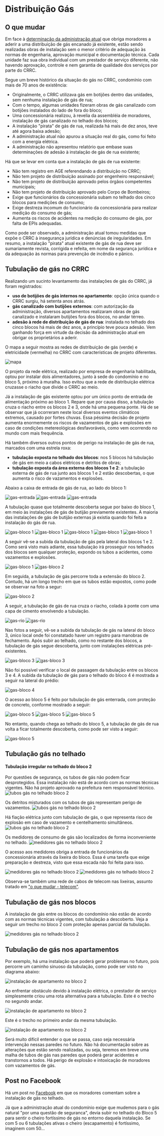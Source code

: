 # Distribuição Gás
  
## O que mudar

Em face à [determinação da administração atual](/doc/comunicado-gas.pdf) que obriga moradores a aderir a uma distribuição de gás encanado já existente, estão sendo realizadas obras de instalação sem o menor critério de adequação às normas de engenharia, aprovação municipal e documentação técnica. Cada unidade faz sua obra individual com um prestador de serviço diferente, não havendo aprovação, controle e nem garantia de qualidade dos serviços por parte do CRRC.

Segue um breve histórico da situação do gás no CRRC, condomínio com mais de 70 anos de existência:

- Originalmente, o CRRC utilizava gás em botijões dentro das unidades, sem nenhuma instalação de gás de rua;
- Com o tempo, algumas unidades fizeram obras de gás canalizado com botijões instalados do lado de fora do bloco;
- Uma concessionária realizou, à revelia da assembléia de moradores, instalação de gás canalizado no telhado dos blocos;
- A instalação "pirata" de gás de rua, realizada há mais de dez anos, teve até agora baixa adesão;
- A administração atual não apurou a situação real do gás, como foi feito com a energia elétrica.
- A administração não apresentou relatório que embase suas determinações de adesão à instalação de gás de rua existente;

Há que se levar em conta que a instalação de gás de rua existente:

- Não tem registro em AGE referendando a distribuição no CRRC;
- Não tem projeto de distribuição assinado por engenheiro responsável;
- Não tem projeto de distribuição aprovado pelos órgãos competentes municipais;
- Não tem projeto de distribuição aprovado pelo Corpo de Bombeiros;
- Exige que funcionários da concessionária subam no telhado dos cinco blocos para medições de consumo;
- Exige destreza incomum do funcionário da concessionária para realizar medição do consumo de gás;
- Aumenta os riscos de acidentes na medição do consumo de gás, por falta de EPIs adequadas.

Como pode ser observado, a administração atual tomou medidas que expõe o CRRC à insegurança jurídica e denúncias de iregularidades. Em resumo, a instalação "pirata" atual existente de gás de rua deve ser sumariamente revista, corrigida e refeita, em nome da segurança jurídica e da adequação às normas para prevenção de incêndio e pânico.

## Tubulação de gás no CRRC

Realizando um sucinto levantamento das instalações de gás do CRRC, já foram registrados:

- **uso de botijões de gás internos no apartamento**: opção única quando o CRRC surgiu, há setenta anos atrás.
- **gás canalizado com butijões externos**: com autorização da administração, diversos apartamentos realizaram obras de gás canalizado e instalaram butijões fora dos blocos, no andar térreo.
- **adesão à rede de distribuição de gás de rua**: instalada no telhado dos cinco blocos há mais de dez anos, a princípio teve pouca adesão. Vem ganhando força em virtude da decisão da administração atual em obrigar os proprietários a aderir.

O mapa a seguir mostra as redes de distribuição de gás (verde) e eletricidade (vermelha) no CRRC com características de projeto diferentes.

![mapa](/img/crrc-mapa-eletrica-gas.png)

O projeto da rede elétrica, realizado por empresa de engenharia habilitada, optou por instalar dois alimentadores, junto à sede do condomínio e no bloco 5, próximo à muralha. Isso evitou que a rede de distribuição elétrica cruzasse o riacho que divide o CRRC ao meio.

Já a instalação de gás existente optou por um único ponto de entrada de alimentação próximo ao bloco 1. Repare que por causa disso, a tubulação cruza o riacho entre os blocos 2 e 3, onde há uma pequena ponte. Há de se observar que já ocorreram neste local diversos eventos climáticos extremos, causado por fortes chuvas. Essa péssima decisão de projeto aumenta enormemente os riscos de vazamentos de gás e explosões em caso de condições metereológicas desfavoráveis, como vem ocorrendo no mundo com mais frequência.

Há também diversos outros pontos de perigo na instalação de gás de rua, marcados com uma estrela roxa:

- **tubulação exposta no telhado dos blocos**: nos 5 blocos há tubulação de gás em meio a cabos elétricos e detritos de obras;
- **tubulação exposta da área externa dos blocos 1 e 2**: a tubulação externa de gás de rua junto aos blocos 1 e 2 estão descobertas, o que aumenta o risco de vazamentos e explosões.

Abaixo a caixa de entrada de gás de rua, ao lado do bloco 1:

![gas-entrada](/img/gas-entrada1.jpg)
![gas-entrada](/img/gas-entrada2.jpg)
![gas-entrada](/img/gas-entrada3.jpg)

A tubulação quase que totalmente descoberta segue por baixo do bloco 1, em meio às instalações de gás de butijão previamente existentes. A maioria das instalações de gás de butijão externas já existia quando foi feita a instalação do gás de rua.

![gas-bloco 1](/img/gas-b1.jpg)
![gas-bloco 1](/img/gas-b1a.jpg)
![gas-bloco 1](/img/gas-b1b.jpg)
![gas-bloco 1](/img/gas-b1c.jpg)
![gas-bloco 1](/img/gas-b1d.jpg)

A seguir vê-se a subida da tubulação de gás pela lateral dos blocos 1 e 2. Como será visto mais adiante, essa tubulação irá prosseguir nos telhados dos blocos sem qualquer proteção, expondo os tubos a acidentes, como vazamentos e explosões.

![gas-bloco 1](/img/gas-b1-lateral.jpg)
![gas-bloco 2](/img/gas-b2-lateral.jpg)

Em seguida, a tubulação de gás percorre toda a extensão do bloco 2. Contudo, há um longo trecho em que os tubos estão expostos, como pode se observar na foto a segur:

![gas-bloco 2](/img/gas-b2b.jpg)

A seguir, a tubulação de gás de rua cruza o riacho, colada à ponte com uma capa de cimento envolvendo a tubulação.

![gas-rio](/img/gas-rio1.jpg)
![gas-rio](/img/gas-rio2.jpg)

Nas fotos a seguir, vê-se a subida da tubulação de gás na lateral do bloco 3, único local onde foi constatado haver um registro para manobras de fechamento. Após subir ao telhado, como no restante dos blocos, a tubulação de gás segue descoberta, junto com instalações elétricas pré-existentes.

![gas-bloco 3](/img/gas-b3-lateral1.jpg)
![gas-bloco 3](/img/gas-b3-lateral2.jpg)

Não foi possível verificar o local de passagem da tubulação entre os blocos 3 e 4. A subida da tubulação de gás para o telhado do bloco 4 é mostrada a seguir na lateral do prédio:

![gas-bloco 4](/img/gas-b4-lateral.jpg)

O acesso ao bloco 5 é feito por tubulação de gás enterrada, com proteção de concreto, conforme mostrado a seguir:

![gas-bloco 5](/img/gas-b5-acesso3.jpg)
![gas-bloco 5](/img/gas-b5-acesso2.jpg)
![gas-bloco 5](/img/gas-b5-acesso1.jpg)

No entanto, quando chega ao telhado do bloco 5, a tubulação de gás de rua volta a ficar totalmente descoberta, como pode ser visto a seguir:

![gas-bloco 5](/img/gas-b5-laje1.jpg)








## Tubulação gás no telhado

#### Tubulação irregular no telhado do bloco 2

Por questões de segurança, os tubos de gás não podem ficar desprotegidos. Essa instalação não está de acordo com as normas técnicas vigentes. Não há projeto aprovado na prefeitura nem responsável técnico.
![tubos gás no telhado bloco 2](/img/gas-b2-laje1.jpg)

Os detritos misturados com os tubos de gás representam perigo de vazamentos.
![tubos gás no telhado bloco 2](/img/gas-b2-laje2.jpg)

Há fiação elétrica junto com tubulação de gás, o que representa risco de explosão em caso de vazamento e centelhamento simultâneos.
![tubos gás no telhado bloco 2](/img/gas-b2-laje3.jpg)

Os medidores de consumo de gás são localizados de forma inconveniente no telhado.
![medidores gás no telhado bloco 2](/img/gas-b2-laje4.jpg)

O acesso aos medidores obriga a entrada de funcionários da concessionária através da lixeira do bloco. Essa é uma tarefa que exige preparação e destreza, visto que essa escada não foi feita para isso.

![medidores gás no telhado bloco 2](/img/b2-telhado-acesso2.jpg)
![medidores gás no telhado bloco 2](/img/b2-telhado-acesso.jpg)

Observa-se também uma rede de cabos de telecom nas lixeiras, assunto tratado em ["o que mudar - telecom"](/1-o-que-mudar/telecom.md).

## Tubulação de gás nos blocos

A instalação de gás entre os blocos do condomínio não estão de acordo com as normas técnicas vigentes, com tubulação a descoberto. Veja a seguir um trecho no bloco 2 com proteção apenas parcial da tubulação.

![medidores gás no telhado bloco 2](/img/gas-b2.jpg)

## Tubulação de gás nos apartamentos

Por exemplo, há uma instalação que poderá gerar problemas no futuro, pois percorre um caminho sinuoso da tubulação, como pode ser visto no diagrama abaixo:

![instalação de apartamento no bloco 2](/img/gas1-ap-3.jpg)

Ao enfrentar obstáculo devido à instalação elétrica, o prestador de serviço simplesmente criou uma rota alternativa para a tubulação. Este é o trecho no segundo andar.

![instalação de apartamento no bloco 2](/img/gas1-ap-1.jpg)

Este é o trecho no primeiro andar da mesma tubulação.

![instalação de apartamento no bloco 2](/img/gas1-ap-2.jpg)

Será muito difícil entender o que se passa, caso seja necessária intervenção nessas paredes no futuro. Não há documentação sobre as alterações que estão sendo realizadas, ou seja, teremos em breve uma malha de tubos de gás nas paredes que poderá gerar acidentes e transtornos a todos. Há perigo de explosão e intoxicação de moradores com vazamentos de gás.

## Post no Facebook

Há um post no [Facebook](https://www.facebook.com/groups/544636398932673/) em que os moradores comentam sobre a instalação de gás no telhado.

Já que a administração atual do condomínio exige que mudemos para o gás natural "por uma questão de seguranca", devia subir no telhado do Bloco 5 para sentir o cheiro fortíssimo de gás no entorno daquela instalação. Se com 5 ou 6 tubulações ativas o cheiro (escapamento) é fortíssimo, imaginem com 50...